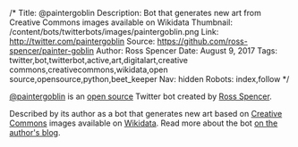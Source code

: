 /*
Title: @paintergoblin
Description: Bot that generates new art from Creative Commons images available on Wikidata
Thumbnail: /content/bots/twitterbots/images/paintergoblin.png
Link: http://twitter.com/paintergoblin
Source: https://github.com/ross-spencer/painter-goblin
Author: Ross Spencer
Date: August 9, 2017
Tags: twitter,bot,twitterbot,active,art,digitalart,creative commons,creativecommons,wikidata,open source,opensource,python,beet_keeper
Nav: hidden
Robots: index,follow
*/

[@paintergoblin](https://twitter.com/paintergoblin) is an [open source](https://github.com/ross-spencer/painter-goblin) Twitter bot created by [Ross Spencer](https://twitter.com/beet_keeper). 

Described by its author as a bot that generates new art based on [Creative Commons](https://creativecommons.org/) images available on [Wikidata](https://www.wikidata.org/wiki/Wikidata:Main_Page). Read more about the bot [on the author's blog](http://exponentialdecay.co.uk/blog/tag/the-painter-goblin/).
